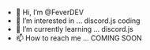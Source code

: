 - 👋 Hi, I’m @FeverDEV
- 👀 I’m interested in ... discord.js coding
- 🌱 I’m currently learning ... discord.js
- 📫 How to reach me ... COMING SOON

<!---
FeverDEV/FeverDEV is a ✨ special ✨ repository because its `README.md` (this file) appears on your GitHub profile.
You can click the Preview link to take a look at your changes.
--->

